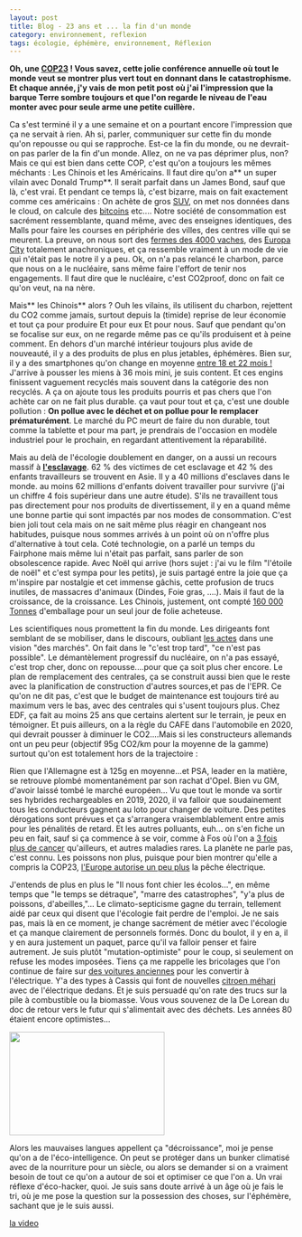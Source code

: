 ```yaml
---
layout: post
title: Blog - 23 ans et ... la fin d'un monde
category: environnement, reflexion
tags: écologie, éphémère, environnement, Réflexion
---
```

**Oh, une <a href="https://fr.wikipedia.org/wiki/Conférence_des_parties">COP23</a> ! Vous savez, cette jolie conférence annuelle où tout le monde veut se montrer plus vert tout en donnant dans le catastrophisme. Et chaque année, j'y vais de mon petit post où j'ai l'impression que la barque Terre sombre toujours et que l'on regarde le niveau de l'eau monter avec pour seule arme une petite cuillère.&nbsp;**

Ca s'est terminé il y a une semaine et on a pourtant encore l'impression que ça ne servait à rien. Ah si, parler, communiquer sur cette fin du monde qu'on repousse ou qui se rapproche. Est-ce la fin du monde, ou ne devrait-on pas parler de la fin d'un monde. Allez, on ne va pas déprimer plus, non? Mais ce qui est bien dans cette COP, c'est qu'on a toujours les mêmes méchants : Les Chinois et les Américains. Il faut dire qu'on a** un super vilain avec Donald Trump**. Il serait parfait dans un James Bond, sauf que là, c'est vrai. Et pendant ce temps là, c'est bizarre, mais on fait exactement comme ces américains : On achète de gros <a href="https://cheziceman.wordpress.com/2017/06/13/automobile-5-raisons-de-ne-plus-acheter-de-suv/">SUV</a>, on met nos données dans le cloud, on calcule des <a href="https://cheziceman.wordpress.com/2017/10/08/web-cryptomonnaie-calcul-distribue-et-raison/">bitcoins</a> etc.... Notre société de consommation est sacrément ressemblante, quand même, avec des enseignes identiques, des Malls pour faire les courses en périphérie des villes, des centres ville qui se meurent. La preuve, on nous sort des <a href="http://france3-regions.francetvinfo.fr/bourgogne-franche-comte/saone-et-loire/saone-loire-projet-ferme-4000-vaches-divise-region-1336919.html">fermes des 4000 vaches</a>, des <a href="https://fr.wikipedia.org/wiki/EuropaCity">Europa City</a> totalement anachroniques, et ça ressemble vraiment à un mode de vie qui n'était pas le notre il y a peu. Ok, on n'a pas relancé le charbon, parce que nous on a le nucléaire, sans même faire l'effort de tenir nos engagements. Il faut dire que le nucléaire, c'est CO2proof, donc on fait ce qu'on veut, na na nère.

Mais** les Chinois** alors ? Ouh les vilains, ils utilisent du charbon, rejettent du CO2 comme jamais, surtout depuis la (timide) reprise de leur économie et tout ça pour produire Et pour eux Et pour nous. Sauf que pendant qu'on se focalise sur eux, on ne regarde même pas ce qu'ils produisent et à peine comment. En dehors d'un marché intérieur toujours plus avide de nouveauté, il y a des produits de plus en plus jetables, éphémères. Bien sur, il y a des smartphones qu'on change en moyenne <a href="https://fr.statista.com/infographie/8334/quelle-est-la-duree-de-vie-dun-smartphone/">entre 18 et 22 mois !</a> J'arrive à pousser les miens à 36 mois mini, je suis content. Et ces engins finissent vaguement recyclés mais souvent dans la catégorie des non recyclés. A ça on ajoute tous les produits pourris et pas chers que l'on achète car on ne fait plus durable. ça vaut pour tout et ça, c'est une double pollution : **On pollue avec le déchet et on pollue pour le remplacer prématurément**. Le marché du PC meurt de faire du non durable, tout comme la tablette et pour ma part, je prendrais de l'occasion en modèle industriel pour le prochain, en regardant attentivement la réparabilité.

Mais au delà de l'écologie doublement en danger, on a aussi un recours massif à **<a href="http://www.straitstimes.com/world/united-states/more-than-40-million-people-trapped-in-slavery-new-global-estimate">l'esclavage</a>**. 62 % des victimes de cet esclavage et 42 % des enfants travailleurs se trouvent en Asie. Il y a 40 millions d'esclaves dans le monde. au moins 62 millions d'enfants doivent travailler pour survivre (j'ai un chiffre 4 fois supérieur dans une autre étude). S'ils ne travaillent tous pas directement pour nos produits de divertissement, il y en a quand même une bonne partie qui sont impactés par nos modes de consommation. C'est bien joli tout cela mais on ne sait même plus réagir en changeant nos habitudes, puisque nous sommes arrivés à un point où on n'offre plus d'alternative à tout cela. Coté technologie, on a parlé un temps du Fairphone mais même lui n'était pas parfait, sans parler de son obsolescence rapide. Avec Noël qui arrive (hors sujet : j'ai vu le film "l'étoile de noël" et c'est sympa pour les petits), je suis partagé entre la joie que ça m'inspire par nostalgie et cet immense gâchis, cette profusion de trucs inutiles, de massacres d'animaux (Dindes, Foie gras, ....). Mais il faut de la croissance, de la croissance. Les Chinois, justement, ont compté <a href="http://Http://www.straitstimes.com/asia/east-asia/china-faces-160000-tonnes-of-packaging-waste-after-singles-day-buying-binge">160 000 Tonnes</a> d'emballage pour un seul jour de folie acheteuse.

Les scientifiques nous promettent la fin du monde. Les dirigeants font semblant de se mobiliser, dans le discours, oubliant <a href="http://www.elysee.fr/declarations/article/discours-du-president-de-la-republique-emmanuel-macron-lors-de-la-cop23-a-bonn/">les actes</a>&nbsp;dans une vision "des marchés". On fait dans le "c'est trop tard", "ce n'est pas possible". Le démantèlement progressif du nucléaire, on n'a pas essayé, c'est trop cher, donc on repousse....pour que ça soit plus cher encore. Le plan de remplacement des centrales, ça se construit aussi bien que le reste avec la planification de construction d'autres sources,et pas de l'EPR. Ce qu'on ne dit pas, c'est que le budget de maintenance est toujours tiré au maximum vers le bas, avec des centrales qui s'usent toujours plus. Chez EDF, ça fait au moins 25 ans que certains alertent sur le terrain, je peux en témoigner. Et puis ailleurs, on a la règle du CAFE dans l'automobile en 2020, qui devrait pousser à diminuer le CO2....Mais si les constructeurs allemands ont un peu peur (objectif 95g CO2/km pour la moyenne de la gamme) surtout qu'on est totalement hors de la trajectoire :

Rien que l'Allemagne est à 125g en moyenne...et PSA, leader en la matière, se retrouve plombé momentanément par son rachat d'Opel. Bien vu GM, d'avoir laissé tombé le marché européen... Vu que tout le monde va sortir ses hybrides rechargeables en 2019, 2020, il va falloir que soudainement tous les conducteurs gagnent au loto pour changer de voiture. Des petites dérogations sont prévues et ça s'arrangera vraisemblablement entre amis pour les pénalités de retard. Et les autres polluants, euh... on s'en fiche un peu en fait, sauf si ça commence à se voir, comme à Fos où l'on a <a href="http://www.20minutes.fr/marseille/2014751-20170215-fos-mer-trois-fois-plus-cancers-ailleurs-france">3 fois plus de cancer</a> qu'ailleurs, et autres maladies rares. La planète ne parle pas, c'est connu. Les poissons non plus, puisque pour bien montrer qu'elle a compris la COP23, <a href="https://reporterre.net/Le-Parlement-europeen-donne-un-premier-feu-vert-a-la-nefaste-peche-electrique">l'Europe autorise un peu plus</a> la pêche électrique.

J'entends de plus en plus le "Il nous font chier les écolos...", en même temps que "le temps se détraque", "marre des catastrophes", "y'a plus de poissons, d'abeilles,"... Le climato-septicisme gagne du terrain, tellement aidé par ceux qui disent que l'écologie fait perdre de l'emploi. Je ne sais pas, mais là en ce moment, je change sacrément de métier avec l'écologie et ça manque clairement de personnels formés. Donc du boulot, il y en a, il y en aura justement un paquet, parce qu'il va falloir penser et faire autrement. Je suis plutôt "mutation-optimiste" pour le coup, si seulement on refuse les modes imposées. Tiens ça me rappelle les bricolages que l'on continue de faire sur <a href="https://cheziceman.wordpress.com/2015/07/01/automobile-le-sport-en-mode-electrique/">des voitures anciennes</a> pour les convertir à l'électrique. Y'a des types à Cassis qui font de nouvelles <a href="http://eden-cassis.com">citroen méhari</a> avec de l'électrique dedans. Et je suis persuadé qu'on rate des trucs sur la pile à combustible ou la biomasse. Vous vous souvenez de la De Lorean du doc de retour vers le futur qui s'alimentait avec des déchets. Les années 80 étaient encore optimistes...

<img class="aligncenter size-full wp-image-21598" src="https://cheziceman.files.wordpress.com/2017/11/deloreanfusion.jpg" alt="" width="275" height="183">

Alors les mauvaises langues appellent ça "décroissance", moi je pense qu'on a de l'éco-intelligence. On peut se protéger dans un bunker climatisé avec de la nourriture pour un siècle, ou alors se demander si on a vraiment besoin de tout ce qu'on a autour de soi et optimiser ce que l'on a. Un vrai réflexe d'éco-hacker, quoi. Je suis sans doute arrivé à un âge où je fais le tri, où je me pose la question sur la possession des choses, sur l'éphémère, sachant que je le suis aussi.

[la video](https://www.youtube.com/watch?v=MrHxhQPOO2c)

